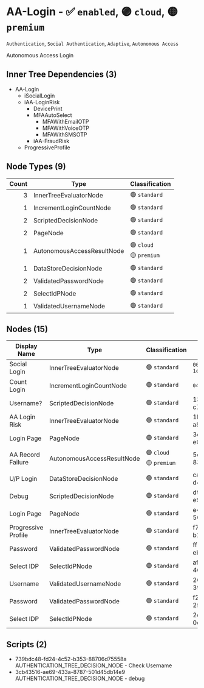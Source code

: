# AA-Login - :white_check_mark: `enabled`, :purple_circle: `cloud`, :yellow_circle: `premium`
`Authentication`, `Social Authentication`, `Adaptive`, `Autonomous Access`

Autonomous Access Login
## Inner Tree Dependencies (3)
- AA-Login
  - iSocialLogin
  - iAA-LoginRisk
    - DevicePrint
    - MFAAutoSelect
      - MFAWithEmailOTP
      - MFAWithVoiceOTP
      - MFAWithSMSOTP
    - iAA-FraudRisk
  - ProgressiveProfile
## Node Types (9)
| Count | Type | Classification |
| -----:| ---- | -------------- |
| 3 | InnerTreeEvaluatorNode | :green_circle: `standard` |
| 1 | IncrementLoginCountNode | :green_circle: `standard` |
| 2 | ScriptedDecisionNode | :green_circle: `standard` |
| 2 | PageNode | :green_circle: `standard` |
| 1 | AutonomousAccessResultNode | :purple_circle: `cloud`<br>:yellow_circle: `premium` |
| 1 | DataStoreDecisionNode | :green_circle: `standard` |
| 2 | ValidatedPasswordNode | :green_circle: `standard` |
| 2 | SelectIdPNode | :green_circle: `standard` |
| 1 | ValidatedUsernameNode | :green_circle: `standard` |
## Nodes (15)
| Display Name | Type | Classification | Id |
| ------------ | ---- | -------------- | ---|
| Social Login | InnerTreeEvaluatorNode | :green_circle: `standard` | `00b894da-4193-42cf-a544-1cbee31d06f8` |
| Count Login | IncrementLoginCountNode | :green_circle: `standard` |<pre>04dd4568-48f4-4264-8539-2e1d119abc7e</pre>|
| Username? | ScriptedDecisionNode | :green_circle: `standard` | 13054b8b-bc63-4954-8e78-c7febb24711f |
| AA Login Risk | InnerTreeEvaluatorNode | :green_circle: `standard` | 1b6f03ae-d694-484c-8a24-a847104cb5cb |
| Login Page | PageNode | :green_circle: `standard` | 3d2b3d64-b8fc-416b-b8e0-e05f1502b49e |
| AA Record Failure | AutonomousAccessResultNode | :purple_circle: `cloud`<br>:yellow_circle: `premium` | 5e927eec-61d5-4ad0-83ea-8311fcf2c53f |
| U/P Login | DataStoreDecisionNode | :green_circle: `standard` | ca40167b-9a87-4937-9602-d453ea7cf6ef |
| Debug | ScriptedDecisionNode | :green_circle: `standard` | d985eba8-067f-4d62-925c-e9aa5046fad6 |
| Login Page | PageNode | :green_circle: `standard` | e41741ae-74bd-4838-84a2-50fdfbaa2637 |
| Progressive Profile | InnerTreeEvaluatorNode | :green_circle: `standard` | f750a7a8-cbc4-44b1-889d-b121e774e60d |
| Password | ValidatedPasswordNode | :green_circle: `standard` | ff55eaed-bea4-475d-a7dd-eb7d818fa80d |
| Select IDP | SelectIdPNode | :green_circle: `standard` | af614ad5-233d-4cbb-8f4e-462598b9658a |
| Username | ValidatedUsernameNode | :green_circle: `standard` | 2664240c-3a00-49f3-9c37-39ef391eca3c |
| Password | ValidatedPasswordNode | :green_circle: `standard` | f23a331a-966b-460e-aefa-2f033102f53a |
| Select IDP | SelectIdPNode | :green_circle: `standard` | 2d6be9fb-1dc8-4dd2-804c-0c5cfb8f5f28 |
## Scripts (2)
- 739bdc48-fd24-4c52-b353-88706d75558a AUTHENTICATION_TREE_DECISION_NODE - Check Username
- 3cb43516-ae69-433a-8787-501d45db14e9 AUTHENTICATION_TREE_DECISION_NODE - debug
